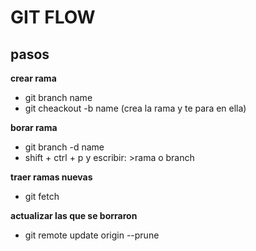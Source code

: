 # GIT FLOW

## pasos

**crear rama**

- git branch name
- git cheackout -b name (crea la rama y te para en ella)

**borar rama**

- git branch -d name
- shift + ctrl + p y escribir: >rama o branch

**traer ramas nuevas**

- git fetch

**actualizar las que se borraron**

- git remote update origin --prune
